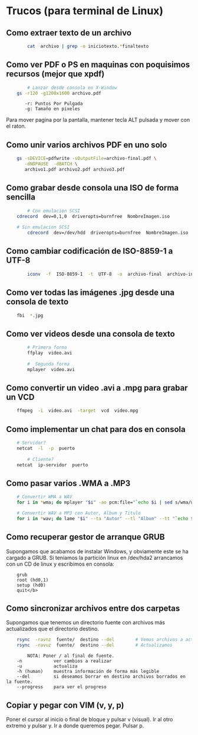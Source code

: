 # Trucos (para terminal de Linux)
	
## Como extraer texto de un archivo

```bash   
        cat  archivo | grep -o iniciotexto.*finaltexto
```


## Como ver PDF o PS en maquinas con poquisimos recursos (mejor que xpdf) 

```bash
        # Lanzar desde consola en X-Window
	gs -r120 -g1200x1600 archivo.pdf      
``` 

``` 
       -r: Puntos Por Pulgada
       -g: Tamaño en pixeles
``` 

Para mover pagina por la pantalla, mantener tecla ALT pulsada y mover con el raton.


## Como unir varios archivos PDF en uno solo

```bash
	gs -sDEVICE=pdfwrite -sOutputFile=archivo-final.pdf \
	   -dNOPAUSE  -dBATCH \  
	   archivo1.pdf archivo2.pdf archivo3.pdf 
``` 

## Como grabar desde consola una ISO de forma sencilla

```bash
        # Con emulacion SCSI
	cdrecord  dev=0,1,0  driveropts=burnfree  NombreImagen.iso
       
	# Sin emulacion SCSI
        cdrecord  dev=/dev/hdd  driveropts=burnfree  NombreImagen.iso
```

## Como cambiar codificación de ISO-8859-1 a UTF-8</h2>

```bash
        iconv  -f  ISO-8859-1  -t  UTF-8  -o  archivo-final  archivo-inicial
```	


## Como ver todas las imágenes .jpg desde una consola de texto

```bash
	fbi  *.jpg
```	

## Como ver videos desde una consola de texto
      
```bash
        # Primera forma
       	ffplay  video.avi
        
        #  Segunda forma
        mplayer  video.avi 
```
  	
		

## Como convertir un video .avi a .mpg para grabar un VCD

```bash
	ffmpeg  -i  video.avi  -target  vcd  video.mpg 
```

	
## Como implementar un chat para dos en consola

```bash
	# Servidor?
	netcat  -l  -p  puerto
	
        # Cliente?
	netcat  ip-servidor  puerto
```
	
## Como pasar varios .WMA a .MP3

```bash 
	# Convertir WMA a WAV 
	for i in *wma; do mplayer "$i" -ao pcm:file="`echo $i | sed s/wma/wav/g`"; done

	# Convertir WAV a MP3 con Autor, Album y Titulo
	for i in *wav; do lame "$i" --ta "Autor" --tl "Album" --tt "`echo $i | sed s/\.wav//g`"; done
``` 
	
## Como recuperar gestor de arranque GRUB

Supongamos que acabamos de instalar Windows, y obviamente este se ha cargado a GRUB.
Si teniamos la partición linux en /dev/hda2 arrancamos con un CD de linux y escribimos en consola:

```
	grub
	root (hd0,1)
	setup (hd0)
	quit</b>
``` 

## Como sincronizar archivos entre dos carpetas

Supongamos que tenemos un directorio fuente con archivos más actualizados que el directorio destino.

```bash
	rsync  -ravnz  fuente/  destino --del        # Vemos archivos a actualizar
	rsync  -ravuz  fuente/  destino --del        # Actualizamos
```

``` 
        NOTA: Poner / al final de fuente. 
	-n            ver cambios a realizar
	-u            actualiza
	-h (human)    muestra información de forma más legible
	--del         si deseamos borrar en destino archivos borrados en la fuente.
	--progress    para ver el progreso
``` 
	
## Copiar y pegar con VIM (v, y, p)

Poner el cursor al inicio o final de bloque y pulsar v (visual). Ir al otro extremo y pulsar y. 
Ir a donde queremos pegar. Pulsar p.

 	 	 	 	 	 	 	 	 	 	 	
